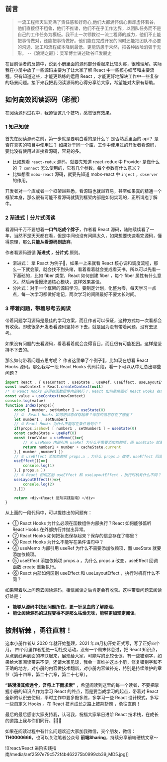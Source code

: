 ## 前言

> 一流工程师天生充满了责任感和好奇心,他们大都满怀信心但却虚怀若谷，他们直接但不粗鲁，他们不推诿，他们不在乎工作边界，以团队任务而不是自己的工作任务为模板。我不止一次领教过一流工程师的威力，他们不止能把事情做对，还能把事情做好。他们能在完成开发的同时还能把团队不必要的沟通、返工和流程成本降到最低，更能防患于未然，把各种凶险消弭于无形。 --《浪潮之巅》：吴军博士讲述硅谷IT发展史

在目前读者的反馈中，说到小册里面的源码部分看起来比较头疼，很难理解。实际我在小册中放了一些源码主要为了让大家了解 React 中一些核心细节和主要流程。只有知道这些，才能更熟练的运用 React ，才能更好地解决工作中一些复杂的场景问题。接下来我把我阅读源码的心得分享给大家，希望能对大家有帮助。


## 如何高效阅读源码（彩蛋）

在阅读源码过程中，我遵循这几个技巧，感觉很有效果。

### 1 知己知彼

首先在阅读源码之前，第一步就是要明白看的是什么？ 是否熟悉里面的 api？ 是否在真实的项目中使用过？
如果对于同一个库，工作中使用过的开发者看源码，要比没有使用过直接看源码，容易的多。

* 比如想看 `react-redux` 源码，就要先知道 react-redux 中 Provider 是做什么的 ？ `connect` 怎么使用的，它有几个参数，每个参数有什么意义？
* 比如想看 `mobx-react` 源码，就要先知道 mobx-react 中 `inject` ，`observer` 的作用。

开发者对一个库或者一个框架越熟悉，看源码也就越容易，甚至如果真的精通一个框架本身，那么很有可能不看源码就猜到框架内部是如何实现的，正所谓庖丁解牛。

### 2 渐进式｜分片式阅读

看源码千万不要想着**一口气吃成个胖子**，作者看 React 源码，陆陆续续看了一年，当然不是天天都在看，但是中间也没有间隔太久，如果想要快速看完源码，懂得原理，那么**只能从看源码到放弃**。

作者看源码遵循 **渐进式 ，分片式** 原则。
* 渐进式： 拿 React 为例子🌰，如果一上来就看 React 核心调和调度流程，那么一下就会蒙，就会找不到头绪，看着看着就会变成看天书，所以可以先看一下基础的，比如 fiber 类型，React 如何创建 fiber ，每个 fiber 属性有什么意义。然后再慢慢渗透核心模块，这样效果甚佳。
* 分片式：对于一个框架的源码学习，要制定计划，化整为零，每天学习一点点，每一次学习都做好笔记，两次学习的间隔最好不要太长时间。

### 3 带着问题，带着思考去阅读

带着问题学习源码是最佳的学习方案，而且作者可以保证，这种方式每一次看都会有收获。即使很多开发者看源码坚持不下去，就是因为没有带着问题，没有去思考。

如果没有问题的去看源码，看着看着就会变得盲目，而且很有可能犯困。这样是坚持不下去的。

那么如何带着问题去思考呢？ 作者这里举了个例子🌰，比如现在想看 React Hooks 源码。那么我写一段 React Hooks 代码片段，看一下可以从中汇总出哪些问题？

````js
import React , { useContext , useState , useRef, useEffect, useLayoutEffect, useMemo } from 'react'
const newContext = React.createContext(null)
/* ① React Hooks 必须在函数组件内部执行？，React 如何能够监听 React Hooks 在外部执行并抛出异常。  */
const value = useContext(newContext)
console.log(value)
function Index(props){
    const [ number, setNumber ] = useState(0)
    // ②  React Hooks 如何把状态保存起来？保存的信息存在了哪里？
    let number1 , setNumber1
    // ③ React Hooks 为什么不能写在条件语句中？
    if(props.isShow) [ number1 , setNumber1 ] = useState(0)
    const cacheState = useRef(0)
    const trueValue = useMemo(()=>{
        // ④ useMemo 内部引用 useRef 为什么不需要添加依赖项，而 useState 就要添加依赖项
        return number1 + number + cacheState.current
    },[ number ,number1 ])
    // ⑤ useEffect 添加依赖项 props.a ，为什么 props.a 改变，useEffect 回调重新执行。
    useEffect(()=>{
        console.log(1)
    },[ props.a ])
    // ⑥ React 如何区别 useEffect 和 useLayoutEffect ，执行时机有什么不同？
    useLayoutEffect(()=>{
        console.log(2)
    },[])

    return <div>《React 进阶实践指南》</div>
}
````

从上面的一段代码中，可以提炼出的问题有：

* ① React Hooks 为什么必须在函数组件内部执行？React 如何能够监听 React Hooks 在外部执行并抛出异常。 
* ② React Hooks 如何把状态保存起来？保存的信息存在了哪里？
* ③ React Hooks 为什么不能写在条件语句中？
* ④ useMemo 内部引用 useRef 为什么不需要添加依赖项，而 useState 就要添加依赖项。
* ⑤ useEffect 添加依赖项 props.a ，为什么 props.a 改变，useEffect 回调函数 create 重新执行。
* ⑥ React 内部如何区别 useEffect 和 useLayoutEffect ，执行时机有什么不同？

如果带着以上问题去阅读源码，相信阅读之后肯定会有收获。这种带着问题去阅读好处是：

* **能够从源码中找到问题所在，更一针见血的了解原理**。
* **能让阅读源码的过程变得不是那么枯燥无味，能够更加坚定阅读**。

## 披荆斩棘 ，勇往直前！

这本小册作者从 2020 年就开始整理，2021 年四月初开始正式写，写了正好四个月。 四个月里作者拒绝一切社交活动，没有一个周末休息过，把 React 知识点，从点到线再到面的串联起来，展现给大家，可能写的比较仓促，有一些错别字，如果给大家阅读带来不便，还请大家见谅，我会一直维护这本小册，修复错别字和不正确的地方，对小册的内容做技术翻新，对小册内容做补充，特别是持续维护的章节（第十四章，第二十六章，第二十七章）。

**“路漫漫其修远兮，吾将上下而求索”** ，希望阅读到这里的每一个读者，不要把掌握小册的知识点作为学习 React 的终点，而是要当成学习的起点，带着对 React 全新的认识去使用，平时工作中要多敲多练，多学习一些 React 设计模式，多写一些自定义 Hooks 。在 React 技术成长之路上披荆斩棘 ，勇往直前！

最后的最后感谢大家支持我，认可我，祝福大家早日进阶 React 技术栈，在成长的道路上我与你们同行。🙏🙏🙏

如果在阅读过程中有什么问题欢迎大家加我微信，交个朋友，微信：**TH0000666**，也可以关注笔者公众号 **前端Sharing**，持续分享前端硬核文章～



![[react/React 进阶实践指南/media/aef2597e79c572f4b462275b0999cb39_MD5.jpg]]